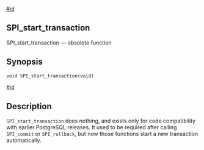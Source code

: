 [#id](#SPI-SPI-START-TRANSACTION)

## SPI_start_transaction

SPI_start_transaction — obsolete function

## Synopsis

```
void SPI_start_transaction(void)
```

[#id](#id-1.8.12.11.6.5)

## Description

`SPI_start_transaction` does nothing, and exists only for code compatibility with earlier PostgreSQL releases. It used to be required after calling `SPI_commit` or `SPI_rollback`, but now those functions start a new transaction automatically.
